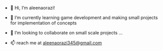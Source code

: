 - 👋 Hi, I’m aleenaorazi!
  
- 🌱 I’m currently learning game development and making small projects for implementation of concepts
- 💞️ I’m looking to collaborate on small scale projects ...
- 📫 reach me at aleenaorazi345@gmail.com

<!---
aleenaorazi345/aleenaorazi345 is a ✨ special ✨ repository because its `README.md` (this file) appears on your GitHub profile.
You can click the Preview link to take a look at your changes.
--->
